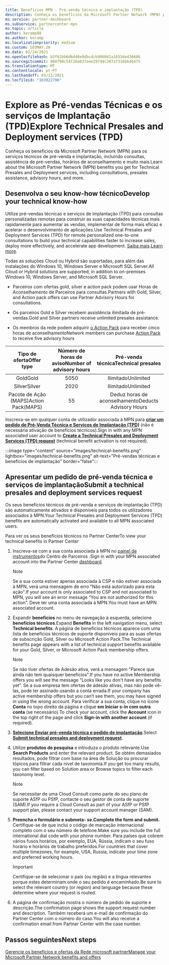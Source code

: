 ```yaml
---
title: Benefícios MPN - Pré-venda técnica e implantação (TPD)
description: Conheça os benefícios da Microsoft Partner Network (MPN) para serviços técnicos de pré-venda e implantação (TPD)
ms.service: partner-dashboard
ms.subservice: partnercenter-mpn
ms.topic: article
author: keramp88
ms.author: keramp
ms.localizationpriority: medium
ms.custom: SEOMAY.20
ms.date: 02/24/2021
ms.openlocfilehash: b3f62bb6d6d48e9dbcdcb906041a1653de436606
ms.sourcegitcommit: 868f90c54f26a037eee29749c207a7316bb4b475
ms.translationtype: MT
ms.contentlocale: pt-PT
ms.lasthandoff: 03/11/2021
ms.locfileid: "103022796"
---
```

# <a name="explore-technical-presales-and-deployment-services-tpd"></a><span data-ttu-id="133ce-103">Explore as Pré-vendas Técnicas e os serviços de Implantação (TPD)</span><span class="sxs-lookup"><span data-stu-id="133ce-103">Explore Technical Presales and Deployment services (TPD)</span></span> 

<span data-ttu-id="133ce-104">Conheça os benefícios da Microsoft Partner Network (MPN) para os serviços técnicos de pré-venda e implantação, incluindo consultas, assistência de pré-vendas, horários de aconselhamento e muito mais.</span><span class="sxs-lookup"><span data-stu-id="133ce-104">Learn about the Microsoft Partner Network (MPN) benefits you get for Technical Presales and Deployment services, including consultations, presales assistance, advisory hours, and more.</span></span>

## <a name="develop-your-technical-know-how"></a><span data-ttu-id="133ce-105">Desenvolva o seu know-how técnico</span><span class="sxs-lookup"><span data-stu-id="133ce-105">Develop your technical know-how</span></span>

<span data-ttu-id="133ce-106">Utilize pré-vendas técnicas e serviços de implantação (TPD) para consultas personalizadas remotas para construir as suas capacidades técnicas mais rapidamente para aumentar as vendas, implementar de forma mais eficaz e acelerar o desenvolvimento de aplicações.</span><span class="sxs-lookup"><span data-stu-id="133ce-106">Use Technical Presales and Deployment Services (TPD) for remote personalized one-to-one consultations to build your technical capabilities faster to increase sales, deploy more effectively, and accelerate app development.</span></span> <span data-ttu-id="133ce-107">[Saiba mais](https://aka.ms/TPD).</span><span class="sxs-lookup"><span data-stu-id="133ce-107">[Learn more](https://aka.ms/TPD).</span></span>

<span data-ttu-id="133ce-108">Todas as soluções Cloud ou Hybrid são suportadas, para além das instalações do Windows 10, Windows Server e Microsoft SQL Server.</span><span class="sxs-lookup"><span data-stu-id="133ce-108">All Cloud or Hybrid solutions are supported, in addition to on-premises Windows 10, Windows Server, and Microsoft SQL Server.</span></span> 

- <span data-ttu-id="133ce-109">Parceiros com ofertas gold, silver e action pack podem usar Horas de Aconselhamento de Parceiros para consultas.</span><span class="sxs-lookup"><span data-stu-id="133ce-109">Partners with Gold, Silver, and Action pack offers can use Partner Advisory Hours for consultations.</span></span> 

- <span data-ttu-id="133ce-110">Os parceiros Gold e Silver recebem assistência ilimitada de pré-vendas.</span><span class="sxs-lookup"><span data-stu-id="133ce-110">Gold and Silver partners receive unlimited presales assistance.</span></span> 

- <span data-ttu-id="133ce-111">Os membros da rede podem adquirir [o Action Pack](https://partner.microsoft.com/membership/action-pack) para receber cinco horas de aconselhamento</span><span class="sxs-lookup"><span data-stu-id="133ce-111">Network members can  purchase [Action Pack](https://partner.microsoft.com/membership/action-pack) to receive five advisory hours</span></span>  

|     <span data-ttu-id="133ce-112">Tipo de oferta</span><span class="sxs-lookup"><span data-stu-id="133ce-112">Offer type</span></span>    | <span data-ttu-id="133ce-113">Número de horas de aviso</span><span class="sxs-lookup"><span data-stu-id="133ce-113">Number of advisory hours</span></span> |   <span data-ttu-id="133ce-114">Pré-venda técnica</span><span class="sxs-lookup"><span data-stu-id="133ce-114">Technical presales</span></span>   |
|:-----------------:|:------------------------:|:----------------------:|
|        <span data-ttu-id="133ce-115">Gold</span><span class="sxs-lookup"><span data-stu-id="133ce-115">Gold</span></span>       |            <span data-ttu-id="133ce-116">50</span><span class="sxs-lookup"><span data-stu-id="133ce-116">50</span></span>            |        <span data-ttu-id="133ce-117">Ilimitado</span><span class="sxs-lookup"><span data-stu-id="133ce-117">Unlimited</span></span>       |
|       <span data-ttu-id="133ce-118">Silver</span><span class="sxs-lookup"><span data-stu-id="133ce-118">Silver</span></span>      |            <span data-ttu-id="133ce-119">20</span><span class="sxs-lookup"><span data-stu-id="133ce-119">20</span></span>            |        <span data-ttu-id="133ce-120">Ilimitado</span><span class="sxs-lookup"><span data-stu-id="133ce-120">Unlimited</span></span>       |
| <span data-ttu-id="133ce-121">Pacote de Ação (MAPS)</span><span class="sxs-lookup"><span data-stu-id="133ce-121">Action Pack(MAPS)</span></span> |             <span data-ttu-id="133ce-122">5</span><span class="sxs-lookup"><span data-stu-id="133ce-122">5</span></span>            | <span data-ttu-id="133ce-123">Deduz horas de aconselhamento</span><span class="sxs-lookup"><span data-stu-id="133ce-123">Deducts Advisory Hours</span></span> |

<span data-ttu-id="133ce-124">Inscreva-se em qualquer conta de utilizador associada à MPN para **[criar um pedido de Pré-Venda Técnica e Serviços de Implantação (TPD)](https://partner.microsoft.com/dashboard/mpn/membership/benefits/technical/createadvisoryhours-servicerequest)** (não é necessária ativação de benefícios técnicos).</span><span class="sxs-lookup"><span data-stu-id="133ce-124">Sign in with any MPN associated user account to **[Create a Technical Presales and Deployment Services (TPD) request](https://partner.microsoft.com/dashboard/mpn/membership/benefits/technical/createadvisoryhours-servicerequest)** (technical benefit activation is not required).</span></span>

:::image type="content" source="images/technical-benefits.png" lightbox="images/technical-benefits.png" alt-text="Pré-vendas técnicas e benefícios de implantação" border="false":::

## <a name="submit-a-technical-presales-and-deployment-services-request"></a><span data-ttu-id="133ce-126">Apresentar um pedido de pré-venda técnica e serviços de implantação</span><span class="sxs-lookup"><span data-stu-id="133ce-126">Submit a technical presales and deployment services request</span></span> 

<span data-ttu-id="133ce-127">Os seus benefícios técnicos de pré-venda e serviços de implantação (TPD) são automaticamente ativados e disponíveis para todos os utilizadores associados à MPN.</span><span class="sxs-lookup"><span data-stu-id="133ce-127">Your Technical Presales and Deployment Services (TPD) benefits are automatically activated and available to all MPN associated users.</span></span> 

<span data-ttu-id="133ce-128">Para ver os seus benefícios técnicos no Partner Center</span><span class="sxs-lookup"><span data-stu-id="133ce-128">To view your technical benefits in Partner Center</span></span>

1. <span data-ttu-id="133ce-129">Inscreva-se com a sua conta associada à MPN no [painel de instrumentos](https://partner.microsoft.com/dashboard)do Centro de Parceiros .</span><span class="sxs-lookup"><span data-stu-id="133ce-129">Sign in with your MPN associated account into the Partner Center [dashboard](https://partner.microsoft.com/dashboard).</span></span> 

   > [!NOTE]
   > <span data-ttu-id="133ce-130">Se a sua conta estiver apenas associada à CSP e não estiver associada à MPN, verá uma mensagem de erro "Não está autorizado para esta ação".</span><span class="sxs-lookup"><span data-stu-id="133ce-130">If your account is only associated to CSP and not associated to MPN, you will see an error message “You are not authorized for this action”.</span></span> <span data-ttu-id="133ce-131">Deve ter uma conta associada à MPN.</span><span class="sxs-lookup"><span data-stu-id="133ce-131">You must have an MPN associated account.</span></span>

2. <span data-ttu-id="133ce-132">Expandir **benefícios** no menu de navegação à esquerda, selecione **benefícios técnicos**.</span><span class="sxs-lookup"><span data-stu-id="133ce-132">Expand **Benefits** in the left navigation menu, select **Technical benefits**.</span></span> <span data-ttu-id="133ce-133">A página de benefícios técnicos aparece com uma lista de benefícios técnicos de suporte disponíveis para as suas ofertas de subscrição Gold, Silver ou Microsoft Action Pack.</span><span class="sxs-lookup"><span data-stu-id="133ce-133">The Technical benefits page appears with a list of technical support benefits available for your Gold, Silver, or Microsoft Action Pack membership offers.</span></span> 

   > [!NOTE]
   > <span data-ttu-id="133ce-134">Se não tiver ofertas de Adesão ativa, verá a mensagem "Parece que ainda não tem quaisquer benefícios".</span><span class="sxs-lookup"><span data-stu-id="133ce-134">If you have no active Membership offers you will see the message “Looks like you don't have any benefits yet”.</span></span> <span data-ttu-id="133ce-135">Se a sua empresa tem ofertas de adesão ativas, mas não pode vê-las, pode ter assinado usando a conta errada.</span><span class="sxs-lookup"><span data-stu-id="133ce-135">If your company has active membership offers but you can’t see them, you may have signed in using the wrong account.</span></span> <span data-ttu-id="133ce-136">Para verificar a sua conta, clique no ícone **Conta** no topo direito da página e clique **em Iniciar s-in com outra conta** (se necessário).</span><span class="sxs-lookup"><span data-stu-id="133ce-136">To check your account, click the **Account** icon in the top right of the page and click **Sign-in with another account** (if required).</span></span>

3. <span data-ttu-id="133ce-137">**[Selecione Enviar pré-venda técnica e pedido de implantação](https://partner.microsoft.com/dashboard/mpn/membership/benefits/technical/createadvisoryhours-servicerequest)**.</span><span class="sxs-lookup"><span data-stu-id="133ce-137">Select **[Submit technical presales and deployment request](https://partner.microsoft.com/dashboard/mpn/membership/benefits/technical/createadvisoryhours-servicerequest)**.</span></span>

4. <span data-ttu-id="133ce-138">Utilize **produtos de pesquisa** e introduza o produto relevante.</span><span class="sxs-lookup"><span data-stu-id="133ce-138">Use **Search Products** and enter the relevant product.</span></span> <span data-ttu-id="133ce-139">Se obtém demasiados resultados, pode filtrar com base na área de Solução ou procurar tópicos para filtrar cada nível de taxonomia.</span><span class="sxs-lookup"><span data-stu-id="133ce-139">If you get too many results, you can filter based on Solution area or Browse topics to filter each taxonomy level.</span></span>

   > [!NOTE]
   > <span data-ttu-id="133ce-140">Se necessitar de uma Cloud Consult como parte do seu plano de suporte ASfP ou PSfP, contacte o seu gestor de conta de suporte (SAM).</span><span class="sxs-lookup"><span data-stu-id="133ce-140">If you require a Cloud Consult as part of your ASfP or PSfP support plan, please contact your support account manager (SAM).</span></span>

5. <span data-ttu-id="133ce-141">**Preencha o formulário e submeta- se.**</span><span class="sxs-lookup"><span data-stu-id="133ce-141">**Complete the form and submit.**</span></span> <span data-ttu-id="133ce-142">Certifique-se de que inclui o código de marcação internacional completo com o seu número de telefone.</span><span class="sxs-lookup"><span data-stu-id="133ce-142">Make sure you include the full international dial code with your phone number.</span></span> <span data-ttu-id="133ce-143">Para países que cobrem vários fusos horários, por exemplo, EUA, Rússia, indicam o seu fuso horário e horários de trabalho preferidos.</span><span class="sxs-lookup"><span data-stu-id="133ce-143">For countries that cover multiple timezones,  for example, USA, Russia, indicate your time zone and preferred working hours.</span></span>

   > [!IMPORTANT]
   > <span data-ttu-id="133ce-144">Certifique-se de selecionar o país (ou região) e a língua relevantes porque estes determinam onde o seu pedido é encaminhado.</span><span class="sxs-lookup"><span data-stu-id="133ce-144">Be sure to select the relevant country (or region) and language because these determine where your request is routed.</span></span>

6. <span data-ttu-id="133ce-145">A página de confirmação mostra o número de pedido de suporte e descrição.</span><span class="sxs-lookup"><span data-stu-id="133ce-145">The confirmation page shows the support request number and description.</span></span> <span data-ttu-id="133ce-146">Também receberá um e-mail de confirmação do Partner Center com o número do caso.</span><span class="sxs-lookup"><span data-stu-id="133ce-146">You will also receive a confirmation email from Partner Center with the case number.</span></span>

## <a name="next-steps"></a><span data-ttu-id="133ce-147">Passos seguintes</span><span class="sxs-lookup"><span data-stu-id="133ce-147">Next steps</span></span>

[<span data-ttu-id="133ce-148">Gerencie os benefícios e ofertas da Rede microsoft partner</span><span class="sxs-lookup"><span data-stu-id="133ce-148">Manage your Microsoft Partner Network benefits and offers</span></span>](manage-your-partner-network-benefits.md)
